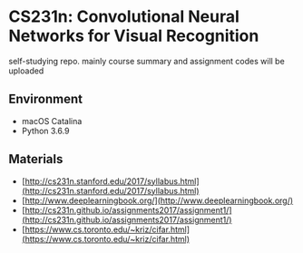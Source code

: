 # CS231n: Convolutional Neural Networks for Visual Recognition
self-studying repo. mainly course summary and assignment codes will be uploaded

## Environment
* macOS Catalina
* Python 3.6.9

## Materials
* [http://cs231n.stanford.edu/2017/syllabus.html](http://cs231n.stanford.edu/2017/syllabus.html)
* [http://www.deeplearningbook.org/](http://www.deeplearningbook.org/)
* [http://cs231n.github.io/assignments2017/assignment1/](http://cs231n.github.io/assignments2017/assignment1/)
* [https://www.cs.toronto.edu/~kriz/cifar.html](https://www.cs.toronto.edu/~kriz/cifar.html)

